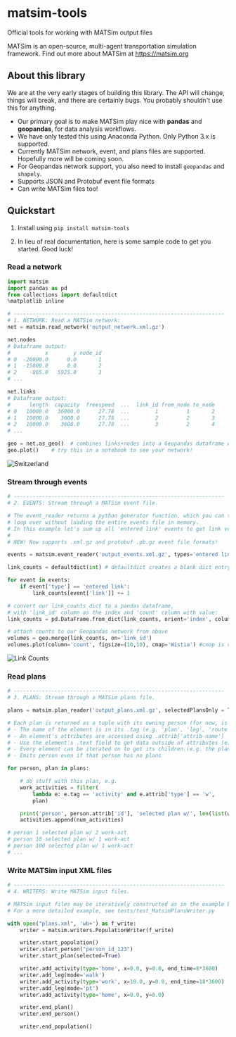 # matsim-tools

Official tools for working with MATSim output files

MATSim is an open-source, multi-agent transportation simulation framework. Find out more about MATSim at <https://matsim.org>

## About this library

We are at the very early stages of building this library. The API will change, things will break, and there are certainly bugs. You probably shouldn't use this for anything.

- Our primary goal is to make MATSim play nice with **pandas** and **geopandas**, for data analysis workflows.
- We have only tested this using Anaconda Python. Only Python 3.x is supported.
- Currently MATSim network, event, and plans files are supported. Hopefully more will be coming soon.
- For Geopandas network support, you also need to install `geopandas` and `shapely`.
- Supports JSON and Protobuf event file formats
- Can write MATSim files too!

## Quickstart

1. Install using `pip install matsim-tools`

2. In lieu of real documentation, here is some sample code to get you started. Good luck!

### Read a network

```python
import matsim
import pandas as pd
from collections import defaultdict
%matplotlib inline

# -------------------------------------------------------------------
# 1. NETWORK: Read a MATSim network:
net = matsim.read_network('output_network.xml.gz')

net.nodes
# Dataframe output:
#           x        y node_id
# 0  -20000.0      0.0       1
# 1  -15000.0      0.0       2
# 2    -865.0   5925.0       3
# ...

net.links
# Dataframe output:
#      length  capacity  freespeed  ...  link_id from_node to_node
# 0   10000.0   36000.0      27.78  ...        1         1       2
# 1   10000.0    3600.0      27.78  ...        2         2       3
# 2   10000.0    3600.0      27.78  ...        3         2       4
# ...

geo = net.as_geo()  # combines links+nodes into a Geopandas dataframe with LINESTRINGs
geo.plot()    # try this in a notebook to see your network!
```

![Switzerland](https://raw.githubusercontent.com/matsim-vsp/matsim-python-tools/master/docs/ch.png)

### Stream through events

```python
# -------------------------------------------------------------------
# 2. EVENTS: Stream through a MATSim event file.

# The event_reader returns a python generator function, which you can then
# loop over without loading the entire events file in memory.
# In this example let's sum up all 'entered link' events to get link volumes.
#
# NEW! Now supports .xml.gz and protobuf .pb.gz event file formats!

events = matsim.event_reader('output_events.xml.gz', types='entered link,left link')

link_counts = defaultdict(int) # defaultdict creates a blank dict entry on first reference

for event in events:
    if event['type'] == 'entered link':
        link_counts[event['link']] += 1

# convert our link_counts dict to a pandas dataframe,
# with 'link_id' column as the index and 'count' column with value:
link_counts = pd.DataFrame.from_dict(link_counts, orient='index', columns=['count']).rename_axis('link_id')

# attach counts to our Geopandas network from above
volumes = geo.merge(link_counts, on='link_id')
volumes.plot(column='count', figsize=(10,10), cmap='Wistia') #cmap is colormap
```

![Link Counts](https://raw.githubusercontent.com/matsim-vsp/matsim-python-tools/master/docs/counts.png)

### Read plans

```python
# -------------------------------------------------------------------
# 3. PLANS: Stream through a MATSim plans file.

plans = matsim.plan_reader('output_plans.xml.gz', selectedPlansOnly = True)

# Each plan is returned as a tuple with its owning person (for now, is this ok?)
# - The name of the element is in its .tag (e.g. 'plan', 'leg', 'route', 'attributes')
# - An element's attributes are accessed using .attrib['attrib-name']
# - Use the element's .text field to get data outside of attributes (e.g. a route's list of links)
# - Every element can be iterated on to get its children (e.g. the plan's activities and legs)
# - Emits person even if that person has no plans

for person, plan in plans:

    # do stuff with this plan, e.g.
    work_activities = filter(
        lambda e: e.tag == 'activity' and e.attrib['type'] == 'w',
        plan)

    print('person', person.attrib['id'], 'selected plan w/', len(list(work_activities)), 'work-act')
    activities.append(num_activities)

# person 1 selected plan w/ 2 work-act
# person 10 selected plan w/ 1 work-act
# person 100 selected plan w/ 1 work-act
# ...
```

### Write MATSim input XML files

```python
# -------------------------------------------------------------------
# 4. WRITERS: Write MATSim input files.

# MATSim input files may be iteratively constructed as in the example below.
# For a more detailed example, see tests/test_MatsimPlansWriter.py

with open("plans.xml", 'wb+') as f_write:
    writer = matsim.writers.PopulationWriter(f_write)

    writer.start_population()
    writer.start_person("person_id_123")
    writer.start_plan(selected=True)

    writer.add_activity(type='home', x=0.0, y=0.0, end_time=8*3600)
    writer.add_leg(mode='walk')
    writer.add_activity(type='work', x=10.0, y=0.0, end_time=18*3600)
    writer.add_leg(mode='pt')
    writer.add_activity(type='home', x=0.0, y=0.0)

    writer.end_plan()
    writer.end_person()

    writer.end_population()
```
